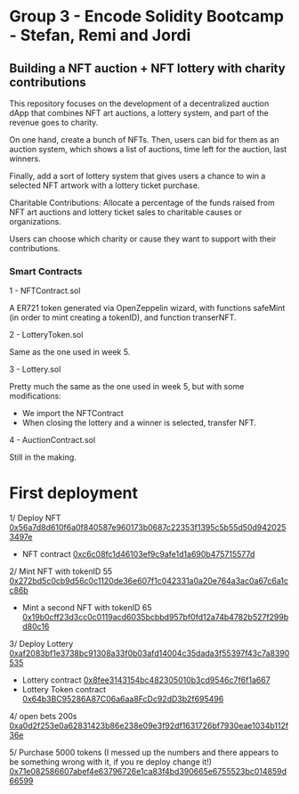 # Group 3 - Encode Solidity Bootcamp - Stefan, Remi and Jordi

## Building a NFT auction + NFT lottery with charity contributions

This repository focuses on the development of a decentralized auction dApp that combines NFT art auctions, a lottery system, and part of the revenue goes to charity.

On one hand, create a bunch of NFTs. Then, users can bid for them as an auction system, which shows a list of auctions, time left for the auction, last winners. 

Finally, add a sort of lottery system that gives users a chance to win a selected NFT artwork with a lottery ticket purchase.

Charitable Contributions: Allocate a percentage of the funds raised from NFT art auctions and lottery ticket sales to charitable causes or organizations.

Users can choose which charity or cause they want to support with their contributions.

### Smart Contracts

1 - NFTContract.sol

A ER721 token generated via OpenZeppelin wizard, with functions safeMint (in order to mint creating a tokenID), and function transerNFT.

2 - LotteryToken.sol

Same as the one used in week 5.

3 - Lottery.sol

Pretty much the same as the one used in week 5, but with some modifications:

- We import the NFTContract 
- When closing the lottery and a winner is selected, transfer NFT.

4 - AuctionContract.sol

Still in the making.

# First deployment

1/ Deploy NFT [0x56a7d8d610f6a0f840587e960173b0687c22353f1395c5b55d50d9420253497e](https://sepolia.etherscan.io/tx/0x56a7d8d610f6a0f840587e960173b0687c22353f1395c5b55d50d9420253497e)  
- NFT contract [0xc6c08fc1d46103ef9c9afe1d1a690b475715577d](https://sepolia.etherscan.io/address/0xc6c08fc1d46103ef9c9afe1d1a690b475715577d)

2/ Mint NFT with tokenID 55 [0x272bd5c0cb9d56c0c1120de36e607f1c042331a0a20e764a3ac0a67c6a1cc86b](https://sepolia.etherscan.io/tx/0x272bd5c0cb9d56c0c1120de36e607f1c042331a0a20e764a3ac0a67c6a1cc86b) 
- Mint a second NFT with tokenID 65 [0x19b0cff23d3cc0c0119acd6035bcbbd957bf0fd12a74b4782b527f299bd80c16 ](https://sepolia.etherscan.io/tx/0x19b0cff23d3cc0c0119acd6035bcbbd957bf0fd12a74b4782b527f299bd80c16 ) 

3/ Deploy Lottery [0xaf2083bf1e3738bc91308a33f0b03afd14004c35dada3f55397f43c7a8390535](https://sepolia.etherscan.io/tx/0xaf2083bf1e3738bc91308a33f0b03afd14004c35dada3f55397f43c7a8390535)
- Lottery contract [0x8fee3143154bc482305010b3cd9546c7f6f1a667](https://sepolia.etherscan.io/address/0x8fee3143154bc482305010b3cd9546c7f6f1a667)
- Lottery Token contract [0x64b3BC95286A87C06a6aa8FcDc92dD3b2f695496](https://sepolia.etherscan.io/address/0x64b3BC95286A87C06a6aa8FcDc92dD3b2f695496)

4/ open bets 200s [0xa0d2f253e0a62831423b86e238e09e3f92df1631726bf7930eae1034b112f36e](https://sepolia.etherscan.io/tx/0xa0d2f253e0a62831423b86e238e09e3f92df1631726bf7930eae1034b112f36e)

5/ Purchase 5000 tokens (I messed up the numbers and there appears to be something wrong with it, if you re deploy change it!) [0x71e082586607abef4e63796726e1ca83f4bd390665e6755523bc014859d66599](https://sepolia.etherscan.io/tx/0x71e082586607abef4e63796726e1ca83f4bd390665e6755523bc014859d66599)

